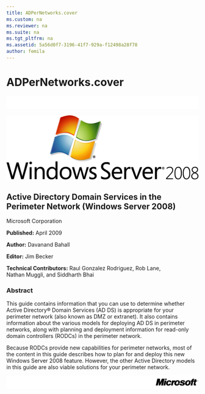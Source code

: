```yaml
---
title: ADPerNetworks.cover
ms.custom: na
ms.reviewer: na
ms.suite: na
ms.tgt_pltfrm: na
ms.assetid: 5a56d0f7-3196-41f7-929a-f12498a28f78
author: femila
---
```

# ADPerNetworks.cover
  ![](../Image/DocCoverTop.gif)  
  
 ![](../Image/DocCoverLHLogo.png)  
  
## Active Directory Domain Services in the Perimeter Network \(Windows Server 2008\)  
 Microsoft Corporation  
  
 **Published:** April 2009  
  
 **Author:** Davanand Bahall  
  
 **Editor:** Jim Becker  
  
 **Technical Contributors:** Raul Gonzalez Rodriguez, Rob Lane, Nathan Muggli, and Siddharth Bhai  
  
### Abstract  
 This guide contains information that you can use to determine whether Active Directory® Domain Services \(AD DS\) is appropriate for your perimeter network \(also known as DMZ or extranet\). It also contains information about the various models for deploying AD DS in perimeter networks, along with planning and deployment information for read\-only domain controllers \(RODCs\) in the perimeter network.  
  
 Because RODCs provide new capabilities for perimeter networks, most of the content in this guide describes how to plan for and deploy this new Windows Server 2008 feature. However, the other Active Directory models in this guide are also viable solutions for your perimeter network.  
  
 ![](../Image/DocCoverBottom.gif)  
  
  